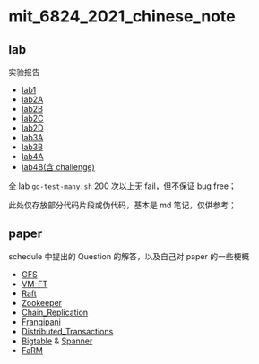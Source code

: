 # mit_6824_2021_chinese_note

## lab

实验报告

- [lab1](https://github.com/SwordHarry/mit_6.824_2021_lab_chinese_note/blob/main/lab/lab1_mapreduce.md)
- [lab2A](https://github.com/SwordHarry/mit_6.824_2021_lab_chinese_note/blob/main/lab/lab2A_leader_election.md)
- [lab2B](https://github.com/SwordHarry/mit_6.824_2021_lab_chinese_note/blob/main/lab/lab2B_log_replication.md)
- [lab2C](https://github.com/SwordHarry/mit_6.824_2021_lab_chinese_note/blob/main/lab/lab2C_persistence.md)
- [lab2D](https://github.com/SwordHarry/mit_6.824_2021_lab_chinese_note/blob/main/lab/lab2D_log_compaction.md)
- [lab3A](https://github.com/SwordHarry/mit_6.824_2021_lab_chinese_note/blob/main/lab/lab3A_kvraft.md)
- [lab3B](https://github.com/SwordHarry/mit_6.824_2021_lab_chinese_note/blob/main/lab/lab3B_kvraft_with_snapshots.md)
- [lab4A](https://github.com/SwordHarry/mit_6.824_2021_lab_chinese_note/blob/main/lab/lab4A_The_Shard_controller.md)
- [lab4B(含 challenge)](https://github.com/SwordHarry/mit_6.824_2021_lab_chinese_note/blob/main/lab/lab4B_Sharded_KeyValue_Server.md)

全 lab `go-test-many.sh` 200 次以上无 fail，但不保证 bug free；

此处仅存放部分代码片段或伪代码，基本是 md 笔记，仅供参考；

## paper

schedule 中提出的 Question 的解答，以及自己对 paper 的一些梗概

- [GFS](https://github.com/SwordHarry/mit_6.824_2021_lab_chinese_note/blob/main/question/GFS.md)
- [VM-FT](https://github.com/SwordHarry/mit_6.824_2021_lab_chinese_note/blob/main/question/VM-FT.md)
- [Raft](https://github.com/SwordHarry/mit_6.824_2021_lab_chinese_note/blob/main/question/Raft.md)
- [Zookeeper](https://github.com/SwordHarry/mit_6.824_2021_lab_chinese_note/blob/main/question/Zookeeper.md)
- [Chain_Replication](https://github.com/SwordHarry/mit_6.824_2021_lab_chinese_note/blob/main/question/Chain_Replication.md)
- [Frangipani](https://github.com/SwordHarry/mit_6.824_2021_lab_chinese_note/blob/main/question/Frangipani.md)
- [Distributed_Transactions](https://github.com/SwordHarry/mit_6.824_2021_lab_chinese_note/blob/main/question/Distributed_Transactions.md)
- [Bigtable](https://github.com/SwordHarry/mit_6.824_2021_lab_chinese_note/blob/main/question/Bigtable.md) & [Spanner](https://github.com/SwordHarry/mit_6.824_2021_lab_chinese_note/blob/main/question/Spanner.md)
- [FaRM](https://github.com/SwordHarry/mit_6.824_2021_lab_chinese_note/blob/main/question/FaRM.md)

